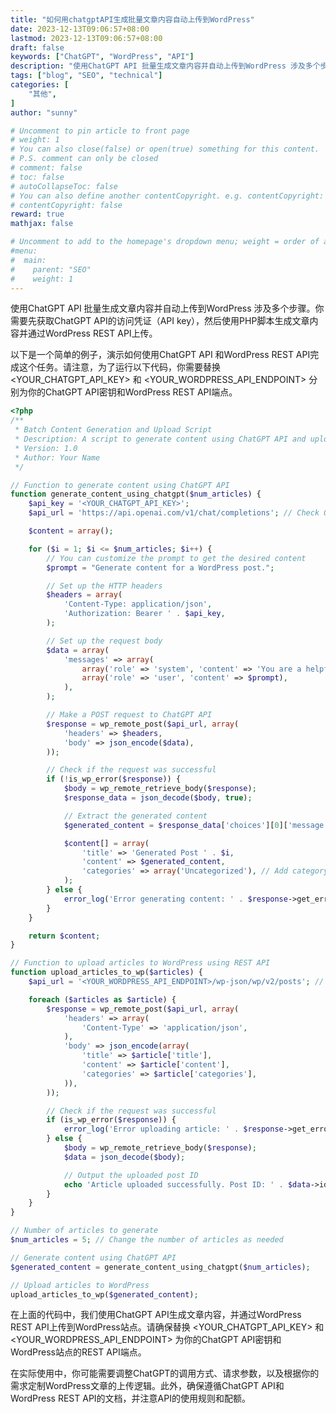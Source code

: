 ```yaml
---
title: "如何用chatgptAPI生成批量文章内容自动上传到WordPress"
date: 2023-12-13T09:06:57+08:00
lastmod: 2023-12-13T09:06:57+08:00
draft: false
keywords: ["ChatGPT", "WordPress", "API"]
description: "使用ChatGPT API 批量生成文章内容并自动上传到WordPress 涉及多个步骤。你需要先获取ChatGPT API的访问凭证（API key），然后使用PHP脚本生成文章内容并通过WordPress REST API上传。"
tags: ["blog", "SEO", "technical"]
categories: [
    "其他",
]
author: "sunny"

# Uncomment to pin article to front page
# weight: 1
# You can also close(false) or open(true) something for this content.
# P.S. comment can only be closed
# comment: false
# toc: false
# autoCollapseToc: false
# You can also define another contentCopyright. e.g. contentCopyright: "This is another copyright."
# contentCopyright: false
reward: true
mathjax: false

# Uncomment to add to the homepage's dropdown menu; weight = order of article
#menu:
#  main:
#    parent: "SEO"
#    weight: 1
---
```


使用ChatGPT API 批量生成文章内容并自动上传到WordPress 涉及多个步骤。你需要先获取ChatGPT API的访问凭证（API key），然后使用PHP脚本生成文章内容并通过WordPress REST API上传。

以下是一个简单的例子，演示如何使用ChatGPT API 和WordPress REST API完成这个任务。请注意，为了运行以下代码，你需要替换 <YOUR_CHATGPT_API_KEY> 和 <YOUR_WORDPRESS_API_ENDPOINT> 分别为你的ChatGPT API密钥和WordPress REST API端点。

```php
<?php
/**
 * Batch Content Generation and Upload Script
 * Description: A script to generate content using ChatGPT API and upload to WordPress.
 * Version: 1.0
 * Author: Your Name
 */

// Function to generate content using ChatGPT API
function generate_content_using_chatgpt($num_articles) {
    $api_key = '<YOUR_CHATGPT_API_KEY>';
    $api_url = 'https://api.openai.com/v1/chat/completions'; // Check OpenAI API documentation for the correct endpoint

    $content = array();

    for ($i = 1; $i <= $num_articles; $i++) {
        // You can customize the prompt to get the desired content
        $prompt = "Generate content for a WordPress post.";

        // Set up the HTTP headers
        $headers = array(
            'Content-Type: application/json',
            'Authorization: Bearer ' . $api_key,
        );

        // Set up the request body
        $data = array(
            'messages' => array(
                array('role' => 'system', 'content' => 'You are a helpful assistant.'),
                array('role' => 'user', 'content' => $prompt),
            ),
        );

        // Make a POST request to ChatGPT API
        $response = wp_remote_post($api_url, array(
            'headers' => $headers,
            'body' => json_encode($data),
        ));

        // Check if the request was successful
        if (!is_wp_error($response)) {
            $body = wp_remote_retrieve_body($response);
            $response_data = json_decode($body, true);

            // Extract the generated content
            $generated_content = $response_data['choices'][0]['message']['content'];

            $content[] = array(
                'title' => 'Generated Post ' . $i,
                'content' => $generated_content,
                'categories' => array('Uncategorized'), // Add category names as needed
            );
        } else {
            error_log('Error generating content: ' . $response->get_error_message());
        }
    }

    return $content;
}

// Function to upload articles to WordPress using REST API
function upload_articles_to_wp($articles) {
    $api_url = '<YOUR_WORDPRESS_API_ENDPOINT>/wp-json/wp/v2/posts'; // Replace with your WordPress site URL

    foreach ($articles as $article) {
        $response = wp_remote_post($api_url, array(
            'headers' => array(
                'Content-Type' => 'application/json',
            ),
            'body' => json_encode(array(
                'title' => $article['title'],
                'content' => $article['content'],
                'categories' => $article['categories'],
            )),
        ));

        // Check if the request was successful
        if (is_wp_error($response)) {
            error_log('Error uploading article: ' . $response->get_error_message());
        } else {
            $body = wp_remote_retrieve_body($response);
            $data = json_decode($body);

            // Output the uploaded post ID
            echo 'Article uploaded successfully. Post ID: ' . $data->id . '<br>';
        }
    }
}

// Number of articles to generate
$num_articles = 5; // Change the number of articles as needed

// Generate content using ChatGPT API
$generated_content = generate_content_using_chatgpt($num_articles);

// Upload articles to WordPress
upload_articles_to_wp($generated_content);
```

在上面的代码中，我们使用ChatGPT API生成文章内容，并通过WordPress REST API上传到WordPress站点。请确保替换 <YOUR_CHATGPT_API_KEY> 和 <YOUR_WORDPRESS_API_ENDPOINT> 为你的ChatGPT API密钥和WordPress站点的REST API端点。

在实际使用中，你可能需要调整ChatGPT的调用方式、请求参数，以及根据你的需求定制WordPress文章的上传逻辑。此外，确保遵循ChatGPT API和WordPress REST API的文档，并注意API的使用规则和配额。